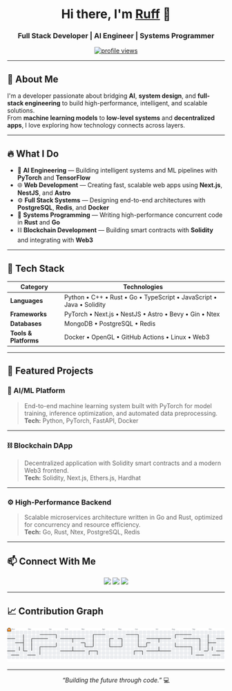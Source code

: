<!-- Profile Header -->
<h1 align="center">Hi there, I'm <a href="https://github.com/rufflogix">Ruff</a> 👋</h1>
<h3 align="center">Full Stack Developer | AI Engineer | Systems Programmer</h3>

<p align="center">
  <a href="https://github.com/rufflogix">
    <img src="https://komarev.com/ghpvc/?username=rufflogix&color=brightgreen&style=flat-square" alt="profile views" />
  </a>
</p>

---

## 🚀 About Me

I'm a developer passionate about bridging **AI**, **system design**, and **full-stack engineering** to build high-performance, intelligent, and scalable solutions.  
From **machine learning models** to **low-level systems** and **decentralized apps**, I love exploring how technology connects across layers.

---

## 🔥 What I Do

- 🤖 **AI Engineering** — Building intelligent systems and ML pipelines with **PyTorch** and **TensorFlow**
- 🌐 **Web Development** — Creating fast, scalable web apps using **Next.js**, **NestJS**, and **Astro**
- ⚙️ **Full Stack Systems** — Designing end-to-end architectures with **PostgreSQL**, **Redis**, and **Docker**
- 🦀 **Systems Programming** — Writing high-performance concurrent code in **Rust** and **Go**
- ⛓️ **Blockchain Development** — Building smart contracts with **Solidity** and integrating with **Web3**

---

## 🧠 Tech Stack

| Category | Technologies |
|-----------|---------------|
| **Languages** | Python • C++ • Rust • Go • TypeScript • JavaScript • Java • Solidity |
| **Frameworks** | PyTorch • Next.js • NestJS • Astro • Bevy • Gin • Ntex |
| **Databases** | MongoDB • PostgreSQL • Redis |
| **Tools & Platforms** | Docker • OpenGL • GitHub Actions • Linux • Web3 |

---

## 🧩 Featured Projects

### 🧠 AI/ML Platform
> End-to-end machine learning system built with PyTorch for model training, inference optimization, and automated data preprocessing.  
**Tech:** Python, PyTorch, FastAPI, Docker

---

### ⛓️ Blockchain DApp
> Decentralized application with Solidity smart contracts and a modern Web3 frontend.  
**Tech:** Solidity, Next.js, Ethers.js, Hardhat

---

### ⚙️ High-Performance Backend
> Scalable microservices architecture written in Go and Rust, optimized for concurrency and resource efficiency.  
**Tech:** Go, Rust, Ntex, PostgreSQL, Redis

---

## 📫 Connect With Me

<p align="center">
  <a href="https://github.com/rufflogix"><img src="https://img.shields.io/badge/GitHub-100000?style=for-the-badge&logo=github&logoColor=white"/></a>
  <a href="mailto:teejuta.sriwaranon@gmail.com"><img src="https://img.shields.io/badge/Email-0078D4?style=for-the-badge&logo=gmail&logoColor=white"/></a>
  <a href="https://rufflogix.github.io"><img src="https://img.shields.io/badge/Portfolio-1DA1F2?style=for-the-badge&logo=vercel&logoColor=white"/></a>
</p>

---

## 📈 Contribution Graph

<picture>
  <source media="(prefers-color-scheme: dark)" srcset="https://raw.githubusercontent.com/rufflogix/rufflogix/output/pacman-contribution-graph-dark.svg">
  <source media="(prefers-color-scheme: light)" srcset="https://raw.githubusercontent.com/rufflogix/rufflogix/output/pacman-contribution-graph.svg">
  <img alt="pacman contribution graph" src="https://raw.githubusercontent.com/rufflogix/rufflogix/output/pacman-contribution-graph.svg">
</picture>

---

<p align="center">
  <em>“Building the future through code.”</em> 💻
</p>
